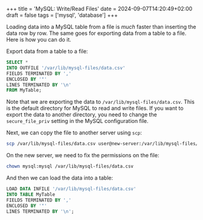 +++
title = 'MySQL: Write/Read Files'
date = 2024-09-07T14:20:49+02:00
draft = false
tags = ['mysql', 'database']
+++

Loading data into a MySQL table from a file is _much_ faster than inserting the data row by row. The same goes for exporting data from a table to a file. Here is how you can do it.

Export data from a table to a file:

```sql
SELECT *
INTO OUTFILE '/var/lib/mysql-files/data.csv'
FIELDS TERMINATED BY ','
ENCLOSED BY '"'
LINES TERMINATED BY '\n'
FROM MyTable;
```

Note that we are exporting the data to `/var/lib/mysql-files/data.csv`. This is the default directory for MySQL to read and write files. If you want to export the data to another directory, you need to change the `secure_file_priv` setting in the MySQL configuration file.

Next, we can copy the file to another server using `scp`:

```bash
scp /var/lib/mysql-files/data.csv user@new-server:/var/lib/mysql-files/
```

On the new server, we need to fix the permissions on the file:

```bash
chown mysql:mysql /var/lib/mysql-files/data.csv
```

And then we can load the data into a table:

```sql
LOAD DATA INFILE '/var/lib/mysql-files/data.csv'
INTO TABLE MyTable
FIELDS TERMINATED BY ','
ENCLOSED BY '"'
LINES TERMINATED BY '\n';
```
